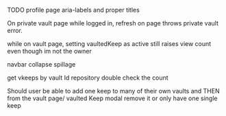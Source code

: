 TODO 
profile page
aria-labels and proper titles

On private vault page while logged in, refresh on page throws private vault error.

while on vault page, setting vaultedKeep as active still raises view count even though im not the owner


navbar collapse spillage

get vkeeps by vault Id repository double check the count

Should user be able to add one keep to many of their own vaults and THEN from the vault page/ vaulted Keep modal remove it or
only have one single keep
